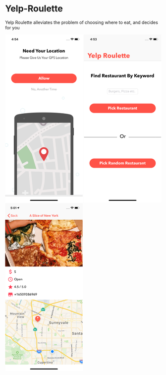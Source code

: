 # Yelp-Roulette
Yelp Roulette alleviates the problem of choosing where to eat, and decides for you

    
<img src="https://github.com/druv5319/Yelp-Roulette/blob/master/ScreenshotViews/locationView.png" width="250"> <img src="https://github.com/druv5319/Yelp-Roulette/blob/master/ScreenshotViews/searchView.png" width="250"> <img src="https://github.com/druv5319/Yelp-Roulette/blob/master/ScreenshotViews/detailsFoodView.png" width="250">

